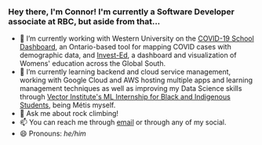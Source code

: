 ### Hey there, I'm Connor! I'm currently a Software Developer associate at RBC, but aside from that...

- 🔭 I’m currently working with Western University on the [COVID-19 School Dashboard](https://github.com/connor-cozens/covid19-school-dashboard), an Ontario-based tool for mapping COVID cases with demographic data, and [Invest-Ed](https://github.com/connor-cozens/Invest-Ed), a dashboard and visualization of Womens' education across the Global South.
- 🌱 I’m currently learning backend and cloud service management, working with Google Cloud and AWS hosting multiple apps and learning management techniques as well as improving my Data Science skills through [Vector Institute's ML Internship for Black and Indigenous Students](https://vectorinstitute.ai/ml-classes-and-internships-for-black-indigenous-students/), being Métis myself.
- 💬 Ask me about rock climbing!
- 📫 You can reach me through [email](mailto:cozcon@gmail.com) or through any of my social.
- 😄 Pronouns: *he/him*

